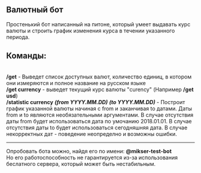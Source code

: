 <h2>Валютный бот</h2>

Простенький бот написанный на питоне, который умеет выдавать курс валюты и строить график изменения курса в течении указанного периода.

<h2>Команды:</h2><br>
<b>/get</b> - Выведет список доступных валют, количество единиц, в котором они измеряются и полное название на русском языке<br>
<b>/get currency</b> - выведет текущий курс валюты "curency" (Например <b>/get usd</b>)<br>
<b>/statistic currency</b> <b><i>(from YYYY.MM.DD)</i></b> <b><i>(to YYYY.MM.DD)</i></b> - Построит график указанной валюты начиная с from и заканчивая to датами. Даты from и to являются необязательными аргументами. В случае отсутствия даты from будет использоваться дата по умочанию 2018.01.01. В случае отсутствия даты to будет использоваться сегодняшняя дата. В случае некорректных дат - поведение неопределно и возможны ошибки. 

***
Опробовать бота можно, найдя его по имени: <b>@mikser-test-bot</b><br>
Но его работоспособность не гарантируется из-за использования беслатного сервера, который может быть нестабильным.
